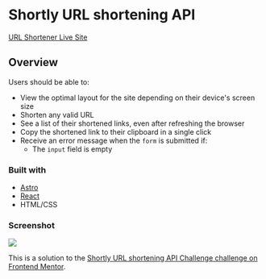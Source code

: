 # Shortly URL shortening API

[URL Shortener Live Site](https://url-shortener-lemon-theta.vercel.app/)

## Overview

Users should be able to:

-   View the optimal layout for the site depending on their device's screen size
-   Shorten any valid URL
-   See a list of their shortened links, even after refreshing the browser
-   Copy the shortened link to their clipboard in a single click
-   Receive an error message when the `form` is submitted if:
    -   The `input` field is empty

### Built with

-   [Astro](https://astro.build/)
-   [React](https://reactjs.org/)
-   HTML/CSS

### Screenshot

![](./screenshot.jpg)

This is a solution to the [Shortly URL shortening API Challenge challenge on Frontend Mentor](https://www.frontendmentor.io/challenges/url-shortening-api-landing-page-2ce3ob-G).
